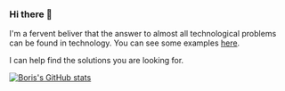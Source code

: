 ### Hi there 👋

I'm a fervent beliver that the answer to almost all technological problems can be found in technology. You can see some examples [here](https://blog.webdelving.com/).

I can help find the solutions you are looking for.


<!--
**borisyordanov/borisyordanov** is a ✨ _special_ ✨ repository because its `README.md` (this file) appears on your GitHub profile.

Here are some ideas to get you started:

- 🔭 I’m currently working on ...
- 🌱 I’m currently learning ...
- 👯 I’m looking to collaborate on ...
- 🤔 I’m looking for help with ...
- 💬 Ask me about ...
- 📫 How to reach me: ...
- 😄 Pronouns: ...
- ⚡ Fun fact: ...
-->


[![Boris's GitHub stats](https://github-readme-stats.vercel.app/api?username=borisyordanov&border_color=22282e&bg_color=0d1117&text_color=fff)](https://github.com/anuraghazra/github-readme-stats)
